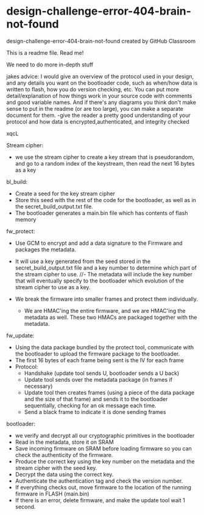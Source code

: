 # design-challenge-error-404-brain-not-found
design-challenge-error-404-brain-not-found created by GitHub Classroom

This is a readme file. Read me!

We need to do more in-depth stuff

jakes advice: I would give an overview of the protocol used in your design, and any details you want on the bootloader code, such as when/how data is written to flash, how you do version checking, etc. You can put more detail/explanation of how things work in your source code with comments and good variable names. And if there's any diagrams you think don't make sense to put in the readme (or are too large), you can make a separate document for them. -give the reader a pretty good understanding of your protocol and how data is encrypted,authenticated, and integrity checked

xqcL

Stream cipher:
  - we use the stream cipher to create a key stream that is pseudorandom, and go to a random index of the keystream, then read the next 16 bytes as a key

bl_build: 
  - Create a seed for the key stream cipher
  - Store this seed with the rest of the code for the bootloader, as well as in the secret_build_output.txt file. 
  - The bootloader generates a main.bin file which has contents of flash memory

fw_protect:
  - Use GCM to encrypt and add a data signature to the Firmware and packages the metadata. 
  - It will use a key generated from the seed stored in the secret_build_output.txt file and a key number to determine which part of the stream cipher to use. 
//- The metadata will include the key number that will eventually specify to the bootloader which evolution of the stream cipher to use as a key. 
  
  - We break the firmware into smaller frames and protect them individually.
    - We are HMAC'ing the entire firmware, and we are HMAC'ing the metadata as well. These two HMACs are packaged together with the metadata.
   

fw_update:
  - Using the data package bundled by the protect tool, communicate with the bootloader to upload the firmware package to the bootloader. 
  - The first 16 bytes of each frame being sent is the IV for each frame
  - Protocol:
    - Handshake (update tool sends U, bootloader sends a U back)
    - Update tool sends over the metadata package (in frames if necessary)
    - Update tool then creates frames (using a piece of the data package and the size of that frame) and sends it to the bootloader sequentially, checking for an ok message each time. 
    - Send a black frame to indicate it is done sending frames

bootloader:
  - we verify and decrypt all our cryptographic primitives in the bootloader
  - Read in the metadata, store it on SRAM 
  - Save incoming firmware on SRAM before loading firmware so you can check the authenticity of the firmware. 
  - Produce the correct key using the key number on the metadata and the stream cipher with the seed key. 
  - Decrypt the data using the correct key.
  - Authenticate the authentication tag and check the version number.
  - If everything checks out, move firmware to the location of the running firmware in FLASH (main.bin)
  - If there is an error, delete firmware, and make the update tool wait 1 second.
